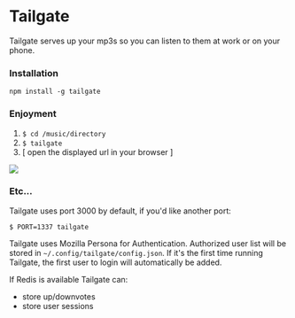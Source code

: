 # Tailgate #

Tailgate serves up your mp3s so you can listen to them at work or on your phone.

### Installation
    
    npm install -g tailgate

### Enjoyment

1. <code>$ cd /music/directory</code>
2. <code>$ tailgate</code>
3. [ open the displayed url in your browser ]

<img src="http://rboxx.com/tailgate.png" />

### Etc...

Tailgate uses port 3000 by default, if you'd like another port:

    $ PORT=1337 tailgate

Tailgate uses Mozilla Persona for Authentication. Authorized user list will be stored in <code>~/.config/tailgate/config.json</code>. If it's the first time running Tailgate, the first user to login will automatically be added.

If Redis is available Tailgate can:

* store up/downvotes
* store user sessions